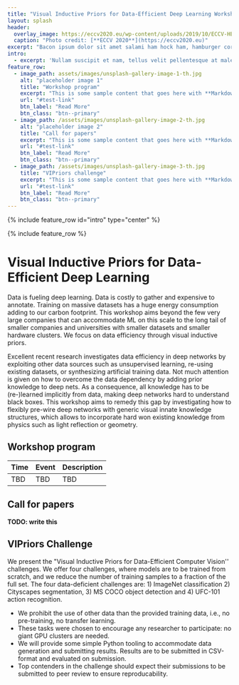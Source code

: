 ```yaml
---
title: "Visual Inductive Priors for Data-Efficient Deep Learning Workshop"
layout: splash
header:
  overlay_image: https://eccv2020.eu/wp-content/uploads/2019/10/ECCV-HEADER-Main.jpg
  caption: "Photo credit: [**ECCV 2020**](https://eccv2020.eu)"
excerpt: "Bacon ipsum dolor sit amet salami ham hock ham, hamburger corned beef short ribs kielbasa biltong t-bone drumstick tri-tip tail sirloin pork chop."
intro:
  - excerpt: 'Nullam suscipit et nam, tellus velit pellentesque at malesuada, enim eaque. Quis nulla, netus tempor in diam gravida tincidunt, *proin faucibus* voluptate felis id sollicitudin. Centered with `type="center"`'
feature_row:
  - image_path: assets/images/unsplash-gallery-image-1-th.jpg
    alt: "placeholder image 1"
    title: "Workshop program"
    excerpt: "This is some sample content that goes here with **Markdown** formatting."
    url: "#test-link"
    btn_label: "Read More"
    btn_class: "btn--primary"
  - image_path: /assets/images/unsplash-gallery-image-2-th.jpg
    alt: "placeholder image 2"
    title: "Call for papers"
    excerpt: "This is some sample content that goes here with **Markdown** formatting."
    url: "#test-link"
    btn_label: "Read More"
    btn_class: "btn--primary"
  - image_path: /assets/images/unsplash-gallery-image-3-th.jpg
    title: "VIPriors challenge"
    excerpt: "This is some sample content that goes here with **Markdown** formatting."
    url: "#test-link"
    btn_label: "Read More"
    btn_class: "btn--primary"
---
```


{% include feature_row id="intro" type="center" %}

{% include feature_row %}

# Visual Inductive Priors for Data-Efficient Deep Learning

Data is fueling deep learning. Data is costly to gather and expensive to annotate. Training on massive datasets has a huge energy consumption adding to our carbon footprint. This workshop aims beyond the few very large companies that can accommodate ML on this scale to the long tail of smaller companies and universities with smaller datasets and smaller hardware clusters. We focus on data efficiency through visual inductive priors.

Excellent recent research investigates data efficiency in deep networks by exploiting other data sources such as unsupervised learning, re-using existing datasets, or synthesizing artificial training data. Not much attention is given on how to overcome the data dependency by adding prior knowledge to deep nets. As a consequence, all knowledge has to be (re-)learned implicitly from data, making deep networks hard to understand black boxes. This workshop aims to remedy this gap by investigating how to flexibly pre-wire deep networks with generic visual innate knowledge structures, which allows to incorporate hard won existing knowledge from physics such as light reflection or geometry.

## Workshop program

| Time | Event | Description |
|------|-------|-------------|
| TBD  | TBD   | TBD         |

## Call for papers

**TODO: write this**

## VIPriors Challenge

We present the "Visual Inductive Priors for Data-Efficient Computer Vision'' challenges. We offer four challenges, where models are to be trained from scratch, and we reduce the number of training samples to a fraction of the full set. The four data-deficient challenges are: 1) ImageNet classification 2) Cityscapes segmentation, 3) MS COCO object detection and 4) UFC-101 action recognition.

- We prohibit the use of other data than the provided training data, i.e., no pre-training, no transfer learning.
- These tasks were chosen to encourage any researcher to participate: no giant GPU clusters are needed.
- We will provide some simple Python tooling to accommodate data generation and submitting results. Results are to be submitted in CSV-format and evaluated on submission.
- Top contenders in the challenge should expect their submissions to be submitted to peer review to ensure reproducability.

